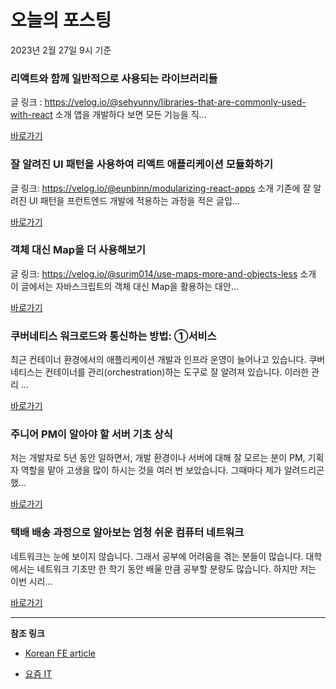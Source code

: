 # 오늘의 포스팅 
2023년 2월 27일 9시 기준 

###  리액트와 함께 일반적으로 사용되는 라이브러리들 

 글 링크 : https://velog.io/@sehyunny/libraries-that-are-commonly-used-with-react 소개 앱을 개발하다 보면 모든 기능을 직... 

 [바로가기](https://kofearticle.substack.com/p/korean-fe-article-b55) 

###  잘 알려진 UI 패턴을 사용하여 리액트 애플리케이션 모듈화하기 

 글 링크: https://velog.io/@eunbinn/modularizing-react-apps 소개 기존에 잘 알려진 UI 패턴을 프런트엔드 개발에 적용하는 과정을 적은 글입... 

 [바로가기](https://kofearticle.substack.com/p/korean-fe-article-ui) 

###  객체 대신 Map을 더 사용해보기 

 글 링크: https://velog.io/@surim014/use-maps-more-and-objects-less 소개 이 글에서는 자바스크립트의 객체 대신 Map을 활용하는 대안... 

 [바로가기](https://kofearticle.substack.com/p/korean-fe-article-map) 

### ﻿﻿쿠버네티스 워크로드와 통신하는 방법: ①서비스 

 최근 컨테이너 환경에서의 애플리케이션 개발과 인프라 운영이 늘어나고 있습니다. 쿠버네티스는 컨테이너를 관리(orchestration)하는 도구로 잘 알려져 있습니다. 이러한 관리 ... 

 [바로가기](https://yozm.wishket.com/magazine/detail/1909/) 

### 주니어 PM이 알아야 할 서버 기초 상식 

 저는 개발자로 5년 동안 일하면서, 개발 환경이나 서버에 대해 잘 모르는 분이 PM, 기획자 역할을 맡아 고생을 많이 하시는 것을 여러 번 보았습니다. 그때마다 제가 알려드리곤 했... 

 [바로가기](https://yozm.wishket.com/magazine/detail/1907/) 

### 택배 배송 과정으로 알아보는 엄청 쉬운 컴퓨터 네트워크 

 네트워크는 눈에 보이지 않습니다. 그래서 공부에 어려움을 겪는 분들이 많습니다. 대학에서는 네트워크 기초만 한 학기 동안 배울 만큼 공부할 분량도 많습니다. 하지만 저는 이번 시리... 

 [바로가기](https://yozm.wishket.com/magazine/detail/1906/) 

---

**참조 링크**

- [Korean FE article](https://kofearticle.substack.com) 

- [요즘 IT](https://yozm.wishket.com/magazine) 

